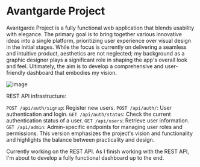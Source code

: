 # Avantgarde Project
Avantgarde Project is a fully functional web application that blends usability with elegance. The primary goal is to bring together various innovative ideas into a single platform, prioritizing user experience over visual design in the initial stages. While the focus is currently on delivering a seamless and intuitive product, aesthetics are not neglected; my background as a graphic designer plays a significant role in shaping the app's overall look and feel. Ultimately, the aim is to develop a comprehensive and user-friendly dashboard that embodies my vision.

![image](https://github.com/user-attachments/assets/2d16e2eb-0e9a-4c2d-a19b-6514758fef66)

REST API infrastructure:

`POST /api/auth/signup`: Register new users.
`POST /api/auth/`: User authentication and login.
`GET /api/auth/status`: Check the current authentication status of a user.
`GET /api/users`: Retrieve user information.
`GET /api/admin`: Admin-specific endpoints for managing user roles and permissions.
This version emphasizes the project's vision and functionality and highlights the balance between practicality and design.

Currently working on the REST API. 
As I finish working with the REST API, I'm about to develop a fully functional dashboard up to the end. 

